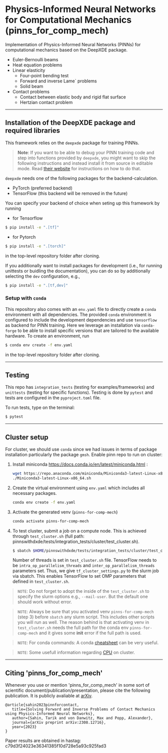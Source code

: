 # Physics-Informed Neural Networks for Computational Mechanics (pinns_for_comp_mech)

Implementation of Physics-Informed Neural Networks (PINNs) for computational mechanics based on the DeepXDE package.

- Euler-Bernoulli beams
- Heat equation problems
- Linear elasticity
  - Four-point bending test
  - Forward and inverse Lame` problems
  - Solid beam
- Contact problems
  - Contact between elastic body and rigid flat surface
  - Hertzian contact problem
---

## Installation of the DeepXDE package and required libraries

This framework relies on the `deepxde` package for training PINNs.

> **Note**: If you want to be able to debug your PINN training code and step 
> into functions provided by `deepxde`, you might want to skip the following
> instructions and instead install it from source in editable mode.
> Read [their website](https://deepxde.readthedocs.io/en/latest/user/installation.html) 
> for instructions on how to do that.

`deepxde` needs one of the following packages for the backend-calculation.  
- PyTorch (preferred backend)
- TensorFlow (this backend will be removed in the future)

You can specify your backend of choice when seting up this framework by running
* for Tensorflow
```bash
$ pip install -e ".[tf]"
```
* for Pytorch
```bash
$ pip install -e ".[torch]"
```
in the top-level repository folder after cloning.

If you additionally want to install packages for development (i.e., for running unittests or buidling the documentation), you can do so by additionally selecting the `dev` configuration, e.g., 
```bash
$ pip install -e ".[tf,dev]"
```

### Setup with `conda` 
This repository also comes with an `env.yaml` file to directly create a `conda` environment with all dependencies. 
The provided `conda` environment is configured to include the development dependencies and use `tensorflow` as backend for PINN training.
Here we leverage an installation via `conda-forge` to be able to install specific versions that are tailored to the available hardware.
To create an environment, run 
```bash
$ conda env create -f env.yaml
```
in the top-level repository folder after cloning.

---

## Testing

This repo has `integration_tests` (testing for examples/frameworks) and `unittests` (testing for specific functions). 
Testing is done by `pytest` and tests are configured in the `pyproject.toml` file. 

To run tests, type on the terminal:
```bash
$ pytest
```

---

## Cluster setup
For cluster, we should use `conda` since we had issues in terms of package installation particularly the package `gmsh`.  Enable pinn repo to run on cluster:

1. Install miniconda https://docs.conda.io/en/latest/miniconda.html :

    ```bash
    wget https://repo.anaconda.com/miniconda/Miniconda3-latest-Linux-x86_64.sh
    ./Miniconda3-latest-Linux-x86_64.sh
    ```
2. Create the virtual environment using `env.yaml` which includes all necessary packages. 
    ```bash
    conda env create -f env.yaml
    ```

3. Activate the generated venv (`pinns-for-comp-mech`) 
    ```bash
    conda activate pinns-for-comp-mech
    ```
4. To test cluster, submit a job on a compute node. This is achieved through `test_cluster.sh` (full path: pinnswithdxde/tests/integration_tests/cluster/test_cluster.sh).

    ```bash
    $ sbatch $HOME/pinnswithdxde/tests/integration_tests/cluster/test_cluster.sh
    ```
    Number of threads is set in `test_cluster.sh` file. TensorFlow needs to be `intra_op_parallelism_threads` and `inter_op_parallelism_threads` parameters set. Thus, we give  `tf_cluster_settings.py` to the slurm job via sbatch. This enables TensorFlow to set OMP parameters that defined in `test_cluster.sh`.

> `NOTE`: Do not forget to adopt the inside of the `test_cluster.sh` to specify the slurm options e.g., `--mail-user`. But the default one should work without error. 

> `NOTE`: Always be sure that you activated venv `pinns-for-comp-mech` (step 3) before `sbatch` any slurm script. This includes other scripts you will run as well. The reason behind is that activating venv in `test_cluster.sh` needs the full path for the conda env `pinns-for-comp-mech` and it gives some **init** error if the full path is used.  

> `NOTE`: For conda commands: A conda [cheatsheet](https://docs.conda.io/projects/conda/en/latest/_downloads/843d9e0198f2a193a3484886fa28163c/conda-cheatsheet.pdf) can be very useful. 

> `NOTE`: Some usefull information regarding [CPU](https://github.com/PrincetonUniversity/slurm_mnist/tree/master/cpu_only#readme) on cluster. 

---

## Citing 'pinns_for_comp_mech'

Whenever you use or mention 'pinns_for_comp_mech' in some sort of scientific document/publication/presentation, please cite the following publication. It is publicly avaliable at [arXiv](https://arxiv.org/abs/2308.12716).

```
@article{sahin2023pinnforcontact,
   title={Solving Forward and Inverse Problems of Contact Mechanics using Physics-Informed Neural Networks},
   author={Sahin, Tarik and von Danwitz, Max and Popp, Alexander},
   journal={arXiv preprint arXiv:2308.12716},
   year={2023}
}
```

Paper results are obtained in hastag: c79d3f24023e36341385f10d728e5a93c925fad3
